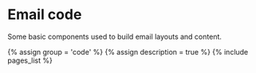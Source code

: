 # Email code

Some basic components used to build email layouts and content.

  {% assign group = 'code' %}
  {% assign description = true %}
  {% include pages_list %}
